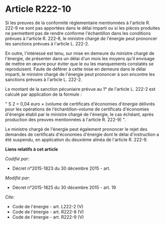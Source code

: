 # Article R222-10

Si les preuves de la conformité réglementaire mentionnées à l'article R. 222-9 ne sont pas apportées dans le délai imparti ou
si les pièces produites ne permettent pas de rendre conforme l'échantillon dans les conditions prévues à l'article R. 222-8,
le ministre chargé de l'énergie peut prononcer les sanctions prévues à l'article L. 222-2. 

En outre, l'intéressé est tenu, sur mise en demeure du ministre chargé de l'énergie, de présenter dans un délai d'un mois les
moyens qu'il envisage de mettre en œuvre pour éviter que le ou les manquements constatés se reproduisent. Faute de déférer à
cette mise en demeure dans le délai imparti, le ministre chargé de l'énergie peut prononcer à son encontre les sanctions
prévues à l'article L. 222-2. 

Le montant de la sanction pécuniaire prévue au 1° de l'article L. 222-2 est calculé par application de la formule : 

" S 2 = 0,04 euro × (volume de certificats d'économies d'énergie délivrés pour les opérations de l'échantillon-volume de
certificats d'économies d'énergie établi par le ministre chargé de l'énergie, le cas échéant, après production des preuves
mentionnées à l'article R. 222-9) ". 

Le ministre chargé de l'énergie peut également prononcer le rejet des demandes de certificats d'économies d'énergie dont le
délai d'instruction a été suspendu, en application du deuxième alinéa de l'article R. 222-9.

**Liens relatifs à cet article**

_Codifié par_:

  - Décret n°2015-1823 du 30 décembre 2015 - art.

_Modifié par_:

  - Décret n°2015-1825 du 30 décembre 2015 - art. 19

_Cite_:

  - Code de l'énergie - art. L222-2 (V)
  - Code de l'énergie - art. R222-8 (V)
  - Code de l'énergie - art. R222-9 (V)
